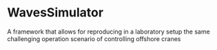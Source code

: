 WavesSimulator
==============

A framework that allows for reproducing in a laboratory setup the same challenging operation scenario of controlling offshore cranes
